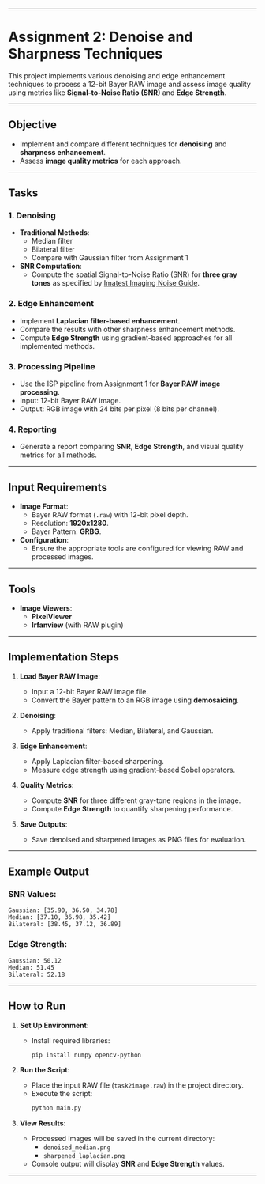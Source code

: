 

---

# **Assignment 2: Denoise and Sharpness Techniques**

This project implements various denoising and edge enhancement techniques to process a 12-bit Bayer RAW image and assess image quality using metrics like **Signal-to-Noise Ratio (SNR)** and **Edge Strength**.

---

## **Objective**

- Implement and compare different techniques for **denoising** and **sharpness enhancement**.
- Assess **image quality metrics** for each approach.

---

## **Tasks**

### **1. Denoising**
- **Traditional Methods**:
  - Median filter
  - Bilateral filter
  - Compare with Gaussian filter from Assignment 1
- **SNR Computation**:
  - Compute the spatial Signal-to-Noise Ratio (SNR) for **three gray tones** as specified by [Imatest Imaging Noise Guide](https://www.imatest.com/imaging/noise/).

### **2. Edge Enhancement**
- Implement **Laplacian filter-based enhancement**.
- Compare the results with other sharpness enhancement methods.
- Compute **Edge Strength** using gradient-based approaches for all implemented methods.

### **3. Processing Pipeline**
- Use the ISP pipeline from Assignment 1 for **Bayer RAW image processing**.
- Input: 12-bit Bayer RAW image.
- Output: RGB image with 24 bits per pixel (8 bits per channel).

### **4. Reporting**
- Generate a report comparing **SNR**, **Edge Strength**, and visual quality metrics for all methods.

---

## **Input Requirements**

- **Image Format**:
  - Bayer RAW format (`.raw`) with 12-bit pixel depth.
  - Resolution: **1920x1280**.
  - Bayer Pattern: **GRBG**.
- **Configuration**:
  - Ensure the appropriate tools are configured for viewing RAW and processed images.

---

## **Tools**

- **Image Viewers**:
  - **PixelViewer**
  - **Irfanview** (with RAW plugin)

---

## **Implementation Steps**

1. **Load Bayer RAW Image**:
   - Input a 12-bit Bayer RAW image file.
   - Convert the Bayer pattern to an RGB image using **demosaicing**.

2. **Denoising**:
   - Apply traditional filters: Median, Bilateral, and Gaussian.

3. **Edge Enhancement**:
   - Apply Laplacian filter-based sharpening.
   - Measure edge strength using gradient-based Sobel operators.

4. **Quality Metrics**:
   - Compute **SNR** for three different gray-tone regions in the image.
   - Compute **Edge Strength** to quantify sharpening performance.

5. **Save Outputs**:
   - Save denoised and sharpened images as PNG files for evaluation.

---

## **Example Output**

### **SNR Values**:
```plaintext
Gaussian: [35.90, 36.50, 34.78]
Median: [37.10, 36.98, 35.42]
Bilateral: [38.45, 37.12, 36.89]
```

### **Edge Strength**:
```plaintext
Gaussian: 50.12
Median: 51.45
Bilateral: 52.18
```

---

## **How to Run**

1. **Set Up Environment**:
   - Install required libraries:
     ```bash
     pip install numpy opencv-python
     ```

2. **Run the Script**:
   - Place the input RAW file (`task2image.raw`) in the project directory.
   - Execute the script:
     ```bash
     python main.py
     ```

3. **View Results**:
   - Processed images will be saved in the current directory:
     - `denoised_median.png`
     - `sharpened_laplacian.png`
   - Console output will display **SNR** and **Edge Strength** values.

---


